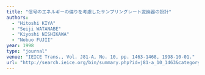 ```yaml
---
title: "信号のエネルギーの偏りを考慮したサンプリングレート変換器の設計"
authors:
  - "Hitoshi KIYA"
  - "Seiji WATANABE"
  - "Kiyoshi NISHIKAWA"
  - "Nobuo FUJII"
year: 1998
type: "journal"
venue: "IEICE Trans., Vol. J81-A, No. 10, pp. 1463-1468, 1998-10-01."
url: "http://search.ieice.org/bin/summary.php?id=j81-a_10_1463&category=A&year=1998&lang=E&abst=j"
---
```

